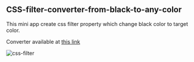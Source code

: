 ## CSS-filter-converter-from-black-to-any-color
This mini app create css filter property which change black color to target color.

Converter available at [this link](https://gloryson.github.io/CSS-filter-converter-from-black-to-any-color)

![css-filter](https://user-images.githubusercontent.com/92429825/191281978-3725b5be-bab8-41e8-9282-8c1d3f23d0e1.jpg)
